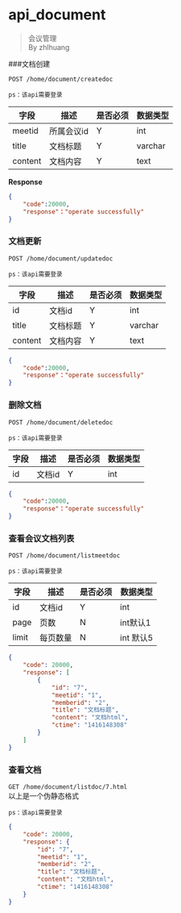 api_document
===
> 会议管理  
> By zhlhuang   

###文档创建

`POST /home/document/createdoc`  

`ps：该api需要登录`     

字段  |描述 |  是否必须 |数据类型
------------ | -------------| -------------| -------------
meetid|所属会议id|Y|int
title|文档标题|Y|varchar
content|文档内容|Y|text

**Response**  

```json
{
    "code":20000,
    "response"："operate successfully"
}
```
### 文档更新


`POST /home/document/updatedoc`  

`ps：该api需要登录`



字段  |描述 |  是否必须 |数据类型
------------ | -------------| -------------| -------------
id|文档id|Y|int
title|文档标题|Y|varchar
content|文档内容|Y|text

```json
{
    "code":20000,
    "response"："operate successfully"
}
```
### 删除文档


`POST /home/document/deletedoc`  

`ps：该api需要登录`



字段  |描述 |  是否必须 |数据类型
------------ | -------------| -------------| -------------
id|文档id|Y|int

```json
{
    "code":20000,
    "response"："operate successfully"
}
```


### 查看会议文档列表


`POST /home/document/listmeetdoc`  

`ps：该api需要登录`



字段  |描述 |  是否必须 |数据类型
------------ | -------------| -------------| -------------
id|文档id|Y|int
page|页数|N|int默认1 
limit|每页数量|N|int 默认5

```json
{
    "code": 20000,
    "response": [
        {
            "id": "7",
            "meetid": "1",
            "memberid": "2",
            "title": "文档标题",
            "content": "文档html",
            "ctime": "1416148308"
        }
    ]
}
```


### 查看文档


`GET /home/document/listdoc/7.html`  
以上是一个伪静态格式  

`ps：该api需要登录`  
```json
{
    "code": 20000,
    "response": {
        "id": "7",
        "meetid": "1",
        "memberid": "2",
        "title": "文档标题",
        "content": "文档html",
        "ctime": "1416148308"
    }
}

```

